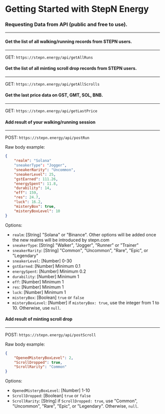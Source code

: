 # Getting Started with StepN Energy

### Requesting Data from API (public and free to use).
------
#### Get the list of all walking/running records from STEPN users.
------
GET: `https://stepn.energy/api/getAllRuns`

#### Get the list of all minting scroll drop records from STEPN users.
------
GET: `https://stepn.energy/api/getAllScrolls`

#### Get the last price data on GST, GMT, SOL, BNB.
------
GET: `https://stepn.energy/api/getLastPrice`

#### Add result of your walking/running session
------
POST: `https://stepn.energy/api/postRun`

Raw body example: 

```json
{
    "realm": "Solana"
    "sneakerType": "Jogger",
    "sneakerRarity": "Uncommon",
    "sneakerLevel": 25,
    "gstEarned": 111.26,
    "energySpent": 11.8,
    "durability": 14,
    "eff": 159,
    "res": 24.7,
    "luck": 16.2,
    "misteryBox": true,
    "misteryBoxLevel": 10
}
```
Options:

+ `realm`: [String] "Solana" or "Binance". Other options will be added once the new realms will be introduced by stepn.com
+ `sneakerType`: [String] "Walker", "Jogger", "Runner" or "Trainer"
+ `sneakerRarity`: [String] "Common", "Uncommon", "Rare", "Epic", or "Legendary"
+ `sneakerLevel`: [Number] 0-30
+ `gstEarned`: [Number] Minimum 0.1
+ `energySpent`: [Number] Minimum 0.2
+ `durability`: [Number] Minimum 1
+ `eff`: [Number] Minimum 1
+ `res`: [Number] Minimum 1
+ `luck`: [Number] Minimum 1
+ `misteryBox`: [Boolean] `true` or `false`
+ `misteryBoxLevel`: [Number] if `misteryBox: true`, use the integer from 1 to 10. Otherwise, use `null`.

#### Add result of minting scroll drop
------
POST: `https://stepn.energy/api/postScroll`

Raw body example: 

```json
{
    "OpenedMisteryBoxLevel": 2,
    "ScrollDropped": true,
    "ScrollRarity": "Common"
}
```
Options:

+ `OpenedMisteryBoxLevel`: [Number] 1-10
+ `ScrollDropped`: [Boolean] `true` or `false`
+ `ScrollRarity`: [String] if `ScrollDropped: true`, use "Common", "Uncommon", "Rare", "Epic", or "Legendary". Otherwise, `null`.


